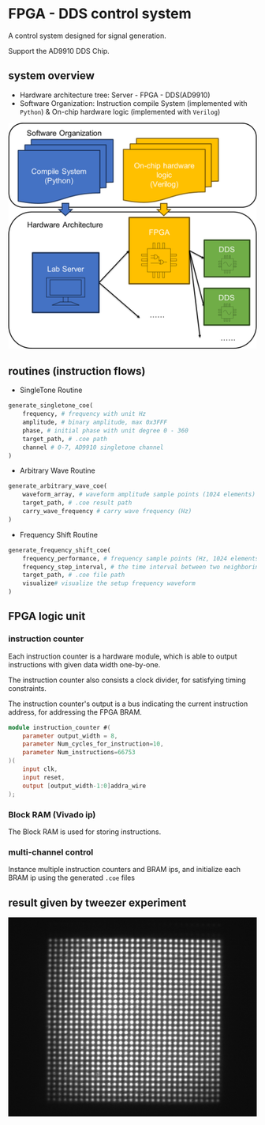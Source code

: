 # FPGA - DDS control system

A control system designed for signal generation. 

Support the AD9910 DDS Chip.

## system overview

* Hardware architecture tree: Server - FPGA - DDS(AD9910)
* Software Organization: Instruction compile System (implemented with `Python`) & On-chip hardware logic (implemented with `Verilog`)

![alt text](/pics/system_overview.png)

## routines (instruction flows)

* SingleTone Routine

``` python
generate_singletone_coe(
    frequency, # frequency with unit Hz
    amplitude, # binary amplitude, max 0x3FFF
    phase, # initial phase with unit degree 0 - 360
    target_path, # .coe path
    channel # 0-7, AD9910 singletone channel
)
```

* Arbitrary Wave Routine

``` python
generate_arbitrary_wave_coe(
    waveform_array, # waveform amplitude sample points (1024 elements)
    target_path, # .coe result path
    carry_wave_frequency # carry wave frequency (Hz)
)
```

* Frequency Shift Routine

``` python
generate_frequency_shift_coe(
    frequency_performance, # frequency sample points (Hz, 1024 elements)
    frequency_step_interval, # the time interval between two neighboring frequency points (ns)
    target_path, # .coe file path
    visualize# visualize the setup frequency waveform
)
```

## FPGA logic unit

### instruction counter

Each instruction counter is a hardware module, which is able to output instructions with given data width one-by-one.

The instruction counter also consists a clock divider, for satisfying timing constraints.

The instruction counter's output is a bus indicating the current instruction address, for addressing the FPGA BRAM.

``` verilog
module instruction_counter #(
    parameter output_width = 8,
    parameter Num_cycles_for_instruction=10,
    parameter Num_instructions=66753
)(
    input clk,
    input reset,
    output [output_width-1:0]addra_wire
);
```

### Block RAM (Vivado ip)

The Block RAM is used for storing instructions.

### multi-channel control

Instance multiple instruction counters and BRAM ips, and initialize each BRAM ip using the generated `.coe` files

## result given by tweezer experiment

![alt text](/pics/tweezer_result.png)